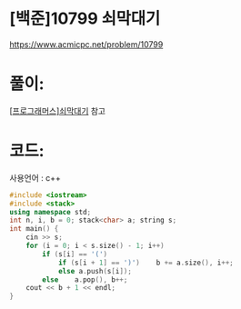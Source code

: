 # [백준]10799 쇠막대기

https://www.acmicpc.net/problem/10799

# 풀이:

[[프로그래머스\]쇠막대기](https://jyukki97.github.io/blog/2020-01-17-ironbar/) 참고



# **코드:** 

사용언어 : c++
```c++
#include <iostream>
#include <stack>
using namespace std;
int n, i, b = 0; stack<char> a;	string s;
int main() {
	cin >> s;
	for (i = 0; i < s.size() - 1; i++)
		if (s[i] == '(')
			if (s[i + 1] == ')')	b += a.size(), i++;
			else a.push(s[i]);
		else	a.pop(), b++;
	cout << b + 1 << endl;
}
```

